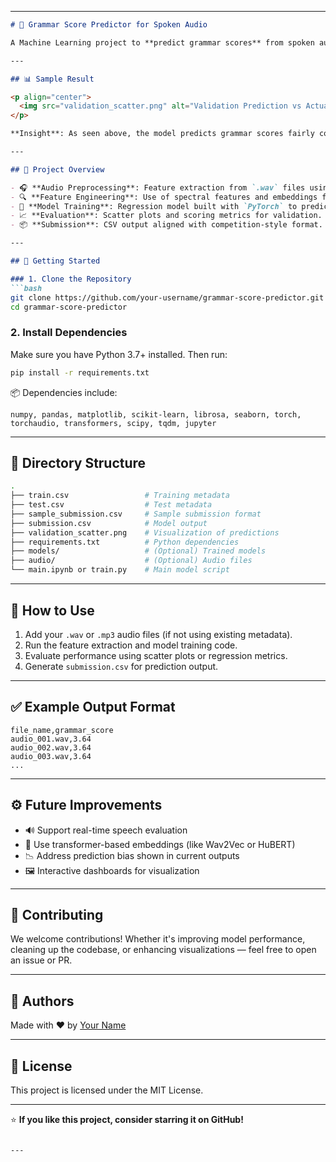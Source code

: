 
---

```markdown
# 🧠 Grammar Score Predictor for Spoken Audio

A Machine Learning project to **predict grammar scores** from spoken audio using deep learning and natural language processing. This project involves preprocessing audio files, extracting features, training a regression model, and visualizing prediction performance.

---

## 📊 Sample Result

<p align="center">
  <img src="validation_scatter.png" alt="Validation Prediction vs Actual" width="400"/>
</p>

**Insight**: As seen above, the model predicts grammar scores fairly consistently across various true values — indicating a bias in output (potential improvement point!).

---

## 📁 Project Overview

- 🎧 **Audio Preprocessing**: Feature extraction from `.wav` files using `librosa` and `torchaudio`.
- 🔍 **Feature Engineering**: Use of spectral features and embeddings for model training.
- 🧠 **Model Training**: Regression model built with `PyTorch` to predict grammar scores.
- 📈 **Evaluation**: Scatter plots and scoring metrics for validation.
- 📦 **Submission**: CSV output aligned with competition-style format.

---

## 🚀 Getting Started

### 1. Clone the Repository
```bash
git clone https://github.com/your-username/grammar-score-predictor.git
cd grammar-score-predictor
```

### 2. Install Dependencies
Make sure you have Python 3.7+ installed. Then run:
```bash
pip install -r requirements.txt
```

📦 Dependencies include:
```
numpy, pandas, matplotlib, scikit-learn, librosa, seaborn, torch, torchaudio, transformers, scipy, tqdm, jupyter
```

---

## 🔧 Directory Structure

```bash
.
├── train.csv                 # Training metadata
├── test.csv                  # Test metadata
├── sample_submission.csv     # Sample submission format
├── submission.csv            # Model output
├── validation_scatter.png    # Visualization of predictions
├── requirements.txt          # Python dependencies
├── models/                   # (Optional) Trained models
├── audio/                    # (Optional) Audio files
└── main.ipynb or train.py    # Main model script
```

---

## 📌 How to Use

1. Add your `.wav` or `.mp3` audio files (if not using existing metadata).
2. Run the feature extraction and model training code.
3. Evaluate performance using scatter plots or regression metrics.
4. Generate `submission.csv` for prediction output.

---

## ✅ Example Output Format

```
file_name,grammar_score
audio_001.wav,3.64
audio_002.wav,3.64
audio_003.wav,3.64
...
```

---

## ⚙️ Future Improvements

- 🔊 Support real-time speech evaluation
- 🤖 Use transformer-based embeddings (like Wav2Vec or HuBERT)
- 📉 Address prediction bias shown in current outputs
- 🖼️ Interactive dashboards for visualization

---

## 🤝 Contributing

We welcome contributions! Whether it's improving model performance, cleaning up the codebase, or enhancing visualizations — feel free to open an issue or PR.

---

## 🧠 Authors

Made with ❤️ by [Your Name](https://github.com/your-username)

---

## 📜 License

This project is licensed under the MIT License.

---

⭐ **If you like this project, consider starring it on GitHub!**
```

---


